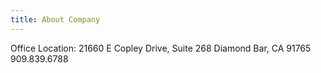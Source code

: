 ```yaml
---
title: About Company
---
```

Office Location:
21660 E Copley Drive, Suite 268
Diamond Bar, CA 91765
909.839.6788
